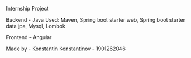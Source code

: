 Internship Project

Backend - Java
Used: Maven, Spring boot starter web, Spring boot starter data jpa, Mysql, Lombok

Frontend - Angular

Made by - Konstantin Konstantinov - 1901262046